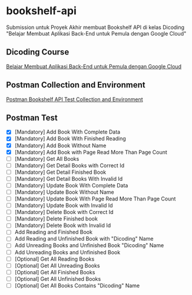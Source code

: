 # bookshelf-api

Submission untuk Proyek Akhir membuat Bookshelf API di kelas Dicoding "Belajar Membuat Aplikasi Back-End untuk Pemula dengan Google Cloud"

## Dicoding Course

[Belajar Membuat Aplikasi Back-End untuk Pemula dengan Google Cloud](https://www.dicoding.com/academies/342)

## Postman Collection and Environment

[Postman Bookshelf API Test Collection and Environment](https://github.com/dicodingacademy/a261-backend-pemula-labs/raw/099-shared-files/BookshelfAPITestCollectionAndEnvironment.zip)

## Postman Test

- [x] [Mandatory] Add Book With Complete Data
- [x] [Mandatory] Add Book With Finished Reading
- [x] [Mandatory] Add Book Without Name
- [x] [Mandatory] Add Book with Page Read More Than Page Count
- [ ] [Mandatory] Get All Books
- [ ] [Mandatory] Get Detail Books with Correct Id
- [ ] [Mandatory] Get Detail Finished Book
- [ ] [Mandatory] Get Detail Books With Invalid Id
- [ ] [Mandatory] Update Book With Complete Data
- [ ] [Mandatory] Update Book Without Name
- [ ] [Mandatory] Update Book With Page Read More Than Page Count
- [ ] [Mandatory] Update Book with Invalid Id
- [ ] [Mandatory] Delete Book with Correct Id
- [ ] [Mandatory] Delete Finished book
- [ ] [Mandatory] Delete Book with Invalid Id
- [ ] Add Reading and Finished Book
- [ ] Add Reading and Unfinished Book with "Dicoding" Name
- [ ] Add Unreading Books and Unfinished Book "Dicoding" Name
- [ ] Add Unreading Books and Unfinished Book
- [ ] [Optional] Get All Reading Books
- [ ] [Optional] Get All Unreading Books
- [ ] [Optional] Get All Finished Books
- [ ] [Optional] Get All Unfinished Books
- [ ] [Optional] Get All Books Contains "Dicoding" Name
